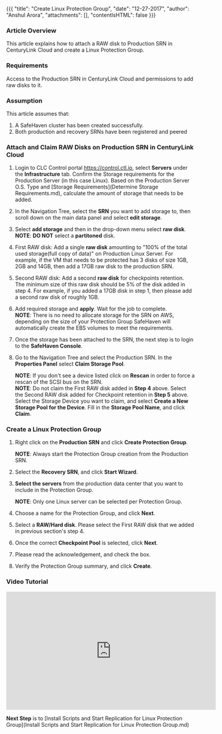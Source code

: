 {{{
  "title": "Create Linux Protection Group",
  "date": "12-27-2017",
  "author": "Anshul Arora",
  "attachments": [],
  "contentIsHTML": false
}}}

### Article Overview
This article explains how to attach a RAW disk to Production SRN in CenturyLink Cloud and create a Linux Protection Group.

### Requirements
Access to the Production SRN in CenturyLink Cloud and permissions to add raw disks to it.

### Assumption
This article assumes that:

1. A SafeHaven cluster has been created successfully.
2. Both production and recovery SRNs have been registered and peered

### Attach and Claim RAW Disks on Production SRN in CenturyLink Cloud
1. Login to CLC Control portal https://control.ctl.io, select **Servers** under the **Infrastructure** tab. Confirm the Storage requirements for the Production Server (in this case Linux). Based on the Production Server O.S. Type and [Storage Requirements](Determine Storage Requirements.md), calculate the amount of storage that needs to be added.

2. In the Navigation Tree, select the **SRN** you want to add storage to, then scroll down on the main data panel and select **edit storage**.
3. Select **add storage** and then in the drop-down menu select **raw disk**.  
   **NOTE**: **DO NOT** select a **partitoned** disk.

4. First RAW disk: Add a single **raw disk** amounting to "100% of the total used storage(full copy of data)" on Production Linux Server.
For example, if the VM that needs to be protected has 3 disks of size 1GB, 2GB and 14GB, then add a 17GB raw disk to the production SRN.

5. Second RAW disk: Add a second **raw disk** for checkpoints retention. The minimum size of this raw disk should be 5% of the disk added in step 4.
For example, if you added a 17GB disk in step 1, then please add a second raw disk of roughly 1GB.

6. Add required storage and **apply**. Wait for the job to complete.  
**NOTE**: There is no need to allocate storage for the SRN on AWS, depending on the size of your Protection Group SafeHaven will automatically create the EBS volumes to meet the requirements.

7. Once the storage has been attached to the SRN, the next step is to login to the **SafeHaven Console**.
8. Go to the Navigation Tree and select the Production SRN. In the **Properties Panel** select **Claim Storage Pool**.  

   **NOTE**: If you don't see a device listed click on **Rescan** in order to force a rescan of the SCSI bus on the SRN.  
   **NOTE**: Do not claim the First RAW disk added in **Step 4** above. Select the Second RAW disk added for Checkpoint retention in **Step 5** above. Select the Storage Device you want to claim, and select **Create a New Storage Pool for the Device**. Fill in the **Storage Pool Name**, and click **Claim**.

### Create a Linux Protection Group
1. Right click on the **Production SRN** and click **Create Protection Group**.

   **NOTE**: Always start the Protection Group creation from the Production SRN.

2. Select the **Recovery SRN**, and click **Start Wizard**.

3. **Select the servers** from the production data center that you want to include in the Protection Group.

   **NOTE**: Only one Linux server can be selected per Protection Group.

4. Choose a name for the Protection Group, and click **Next**.

5. Select a **RAW/Hard disk**. Please select the First RAW disk that we added in previous section's step 4.

7. Once the correct **Checkpoint Pool** is selected, click **Next**.

8. Please read the acknowledgement, and check the box.

9. Verify the Protection Group summary, and click **Create**.

### Video Tutorial
<p>
<iframe width="560" height="315" src="https://www.youtube.com/embed/pWIG16vY3Gs" frameborder="0" gesture="media" allow="encrypted-media" allowfullscreen></iframe>
</p>

**Next Step** is to [Install Scripts and Start Replication for Linux Protection Group](Install Scripts and Start Replication for Linux Protection Group.md)

